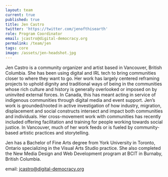 ```yaml
---
layout: team
current: true
published: true
title: Jen Castro
twitter: 'https://twitter.com/jenofthisearth'
role: Program Coordinator
email: jcastro@digital-democracy.org
permalink: /team/jen
tags: core
image: /assets/jen-headshot.jpg
---
```

Jen Castro is a community organizer and artist based in Vancouver, British Columbia. She has been using digital and IRL tech to bring communities closer to where they want to go. Her work has largely centered reframing projects to uphold dignity and traditional ways of being in the communities whose rich culture and history is generally overlooked or imposed on by uninvited external forces. In Canada, this has meant acting in service of indigenous communities through digital media and event support. Jen’s work is grounded/rooted in active investigation of how industry, migration, displacement and social constructs intersect and impact both communities and individuals. Her cross-movement work with communities has recently included offering facilitation and training for people working towards social justice. In Vancouver, much of her work feeds or is fueled by community-based artistic practices and storytelling. 

Jen has a Bachelor of Fine Arts degree from York University in Toronto, Ontario specializing in the Visual Arts Studio practice. She also completed the New Media Design and Web Development program at BCIT in Burnaby, British Columbia.

email: [jcastro@digital-democracy.org](mailto:jcastro@digital-democracy.org)
